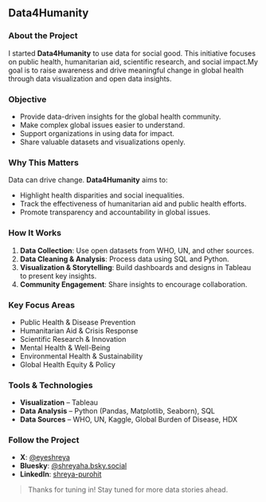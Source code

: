 ## Data4Humanity  

### About the Project  
I started **Data4Humanity** to use data for social good. This initiative focuses on public health, humanitarian aid, scientific research, and social impact.My goal is to raise awareness and drive meaningful change in global health through data visualization and open data insights.  

### Objective  
- Provide data-driven insights for the global health community.  
- Make complex global issues easier to understand.  
- Support organizations in using data for impact.  
- Share valuable datasets and visualizations openly.  

### Why This Matters  
Data can drive change. **Data4Humanity** aims to:  
- Highlight health disparities and social inequalities.  
- Track the effectiveness of humanitarian aid and public health efforts.  
- Promote transparency and accountability in global issues.  

### How It Works  
1. **Data Collection**: Use open datasets from WHO, UN, and other sources.  
2. **Data Cleaning & Analysis**: Process data using SQL and Python.  
3. **Visualization & Storytelling**: Build dashboards and designs in Tableau to present key insights.  
4. **Community Engagement**: Share insights to encourage collaboration.  

### Key Focus Areas  
- Public Health & Disease Prevention  
- Humanitarian Aid & Crisis Response  
- Scientific Research & Innovation  
- Mental Health & Well-Being  
- Environmental Health & Sustainability  
- Global Health Equity & Policy  

### Tools & Technologies  
- **Visualization** – Tableau  
- **Data Analysis** – Python (Pandas, Matplotlib, Seaborn), SQL  
- **Data Sources** – WHO, UN, Kaggle, Global Burden of Disease, HDX  

### Follow the Project  
- **X**: [@eyeshreya](https://x.com/eyeshreya)  
- **Bluesky**: [@shreyaha.bsky.social](https://bsky.app/profile/shreyaha.bsky.social)
- **LinkedIn**: [shreya-purohit](https://linkedin.com/in/shreya-purohit)  

> Thanks for tuning in! Stay tuned for more data stories ahead.
